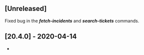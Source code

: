 ## [Unreleased]
Fixed bug in the ***fetch-incidents*** and ***search-tickets*** commands.


## [20.4.0] - 2020-04-14
-
